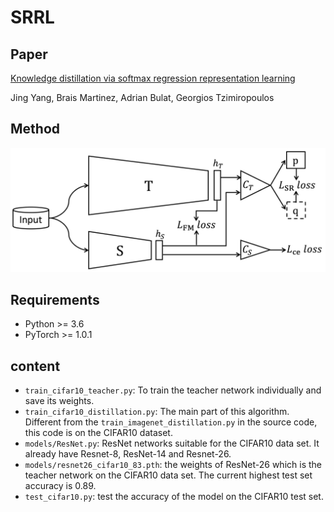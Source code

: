 # SRRL
## Paper
[Knowledge distillation via softmax regression representation learning](https://openreview.net/pdf?id=ZzwDy_wiWv)

Jing Yang, Brais Martinez, Adrian Bulat, Georgios Tzimiropoulos

## Method
<div align="center">
    <img src="overview.png" width="600px"</img> 
</div> 

## Requirements
- Python >= 3.6
- PyTorch >= 1.0.1

## content
- `train_cifar10_teacher.py`: To train the teacher network individually and save its weights. 
- `train_cifar10_distillation.py`: The main part of this algorithm. Different from the `train_imagenet_distillation.py` in the source code, this code is on the CIFAR10 dataset.
- `models/ResNet.py`: ResNet networks suitable for the CIFAR10 data set. It already have Resnet-8, ResNet-14 and Resnet-26.
- `models/resnet26_cifar10_83.pth`: the weights of ResNet-26 which is the teacher network on the CIFAR10 data set. The current highest test set accuracy is 0.89.
- `test_cifar10.py`: test the accuracy of the model on the CIFAR10 test set.
